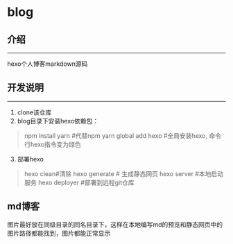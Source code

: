 # blog
## 介绍
---

hexo个人博客markdown源码

## 开发说明
---

1. clone该仓库
2. blog目录下安装hexo依赖包：
>npm install
>yarn #代替npm
>yarn global add hexo #全局安装hexo, 命令行hexo指令变为绿色
3. 部署hexo
>hexo clean#清除
hexo generate # 生成静态网页
hexo server #本地启动服务
hexo deployer #部署到远程git仓库

## md博客
图片最好放在同级目录的同名目录下，这样在本地编写md的预览和静态网页中的图片路径都能找到，图片都能正常显示